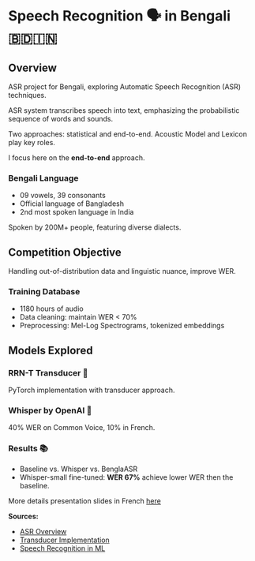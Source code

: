 # Speech Recognition 🗣️ in Bengali 🇧🇩🇮🇳

## Overview

ASR project for Bengali, exploring Automatic Speech Recognition (ASR) techniques.

ASR system transcribes speech into text, emphasizing the probabilistic sequence of words and sounds.

Two approaches: statistical and end-to-end. Acoustic Model and Lexicon play key roles.

I focus here on the **end-to-end** approach. 

### Bengali Language

- 09 vowels, 39 consonants
- Official language of Bangladesh
- 2nd most spoken language in India

Spoken by 200M+ people, featuring diverse dialects.

## Competition Objective

Handling out-of-distribution data and linguistic nuance, improve WER.

### Training Database

- 1180 hours of audio
- Data cleaning: maintain WER < 70%
- Preprocessing: Mel-Log Spectrograms, tokenized embeddings

## Models Explored

### RRN-T Transducer 🔄

PyTorch implementation with transducer approach.

### Whisper by OpenAI 🤫

40% WER on Common Voice, 10% in French.

### Results 📚

- Baseline vs. Whisper vs. BenglaASR
- Whisper-small fine-tuned: **WER 67%** achieve lower WER then the baseline.

More details  presentation slides in French [here](https://github.com/CYaiche/bengali_ASR/blob/master/Presentation.pdf)

**Sources:**
- [ASR Overview](https://people.irisa.fr/Gwenole.Lecorve/lectures/ASR.pdf)
- [Transducer Implementation](https://lorenlugosch.github.io/posts/2020/11/transducer/)
- [Speech Recognition in ML](https://maelfabien.github.io/machinelearning/speech_reco/#statistical-historical-approach-to-asr)




